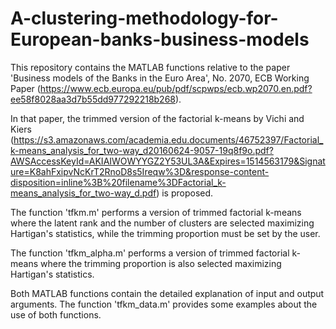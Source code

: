# A-clustering-methodology-for-European-banks-business-models
This repository contains the MATLAB functions relative to the paper 'Business models of the Banks in the Euro Area', No. 2070, ECB Working Paper (https://www.ecb.europa.eu/pub/pdf/scpwps/ecb.wp2070.en.pdf?ee58f8028aa3d7b55dd977292218b268). 

In that paper, the trimmed version of the factorial k-means by Vichi and Kiers (https://s3.amazonaws.com/academia.edu.documents/46752397/Factorial_k-means_analysis_for_two-way_d20160624-9057-19q8f9o.pdf?AWSAccessKeyId=AKIAIWOWYYGZ2Y53UL3A&Expires=1514563179&Signature=K8ahFxipvNcKrT2RnoD8s5Ireqw%3D&response-content-disposition=inline%3B%20filename%3DFactorial_k-means_analysis_for_two-way_d.pdf) is proposed.

The function 'tfkm.m' performs a version of trimmed factorial k-means where the latent rank and the number of clusters are selected maximizing Hartigan's statistics, while the trimming proportion must be set by the user.

The function 'tfkm_alpha.m' performs a version of trimmed factorial k-means where the trimming proportion is also selected maximizing Hartigan's statistics. 

Both MATLAB functions contain the detailed explanation of input and output arguments.
The function 'tfkm_data.m' provides some examples about the use of both functions.
